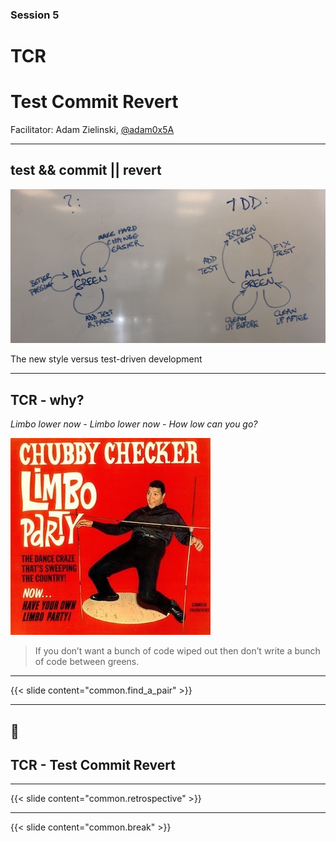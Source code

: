 ### Session 5

# TCR
# Test Commit Revert

Facilitator: Adam Zielinski, [@adam0x5A](https://twitter.com/adam0x5A)

---

## test && commit || revert

![The new style versus test-driven development](kent-beck-tcr.jpeg)

The new style versus test-driven development

---

## TCR - why?

*Limbo lower now - Limbo lower now - How low can you go?*

![Limbo](kent-beck-limbo.jpeg)

> If you don’t want a bunch of code wiped out then don’t write a bunch of code between greens.

---

{{< slide content="common.find_a_pair" >}}

---

## 📝
## TCR - Test Commit Revert

---

{{< slide content="common.retrospective" >}}

---

{{< slide content="common.break" >}}
